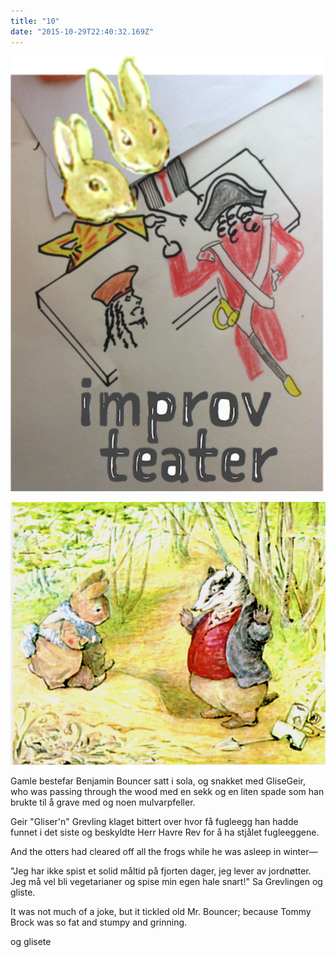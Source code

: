 ```yaml
---
title: "10"
date: "2015-10-29T22:40:32.169Z"
---
```

![Geir Gliser'n Grevling & Herr Havre Rev](./7_1_Geir_Farger.png)

![Geir Gliser'n Grevling & Herr Havre Rev](./image010.jpg)

Gamle bestefar Benjamin Bouncer satt i sola, og snakket med GliseGeir, who was passing through the wood
med en sekk og en liten spade som han brukte til å grave med og noen mulvarpfeller.

Geir "Gliser'n" Grevling klaget bittert over hvor få fugleegg han hadde funnet i det siste og beskyldte Herr Havre Rev for å ha stjålet fugleeggene.

And the otters had cleared off all the frogs while he was asleep in winter—

"Jeg har ikke spist et solid måltid på fjorten dager, jeg lever av jordnøtter. Jeg må vel bli vegetarianer og spise min egen hale snart!" Sa Grevlingen og gliste.


It was not much of a joke, but it tickled old Mr. Bouncer; because Tommy Brock was so fat and stumpy and grinning.

og glisete